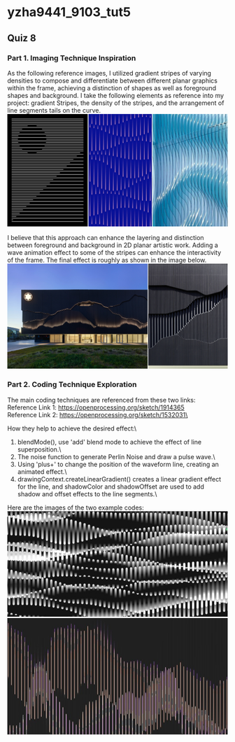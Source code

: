 # yzha9441_9103_tut5

## Quiz 8

### **Part 1. Imaging Technique Inspiration**
As the following reference images, I utilized gradient stripes of varying densities to compose and differentiate between different planar graphics within the frame, achieving a distinction of shapes as well as foreground shapes and background. I take the following elements as reference into my project: gradient Stripes, the density of the stripes, and the arrangement of line segments tails on the curve.\
![Reference images 2 ](/assets/refima1.jpg "refima1")

I believe that this approach can enhance the layering and distinction between foreground and background in 2D planar artistic work. Adding a wave animation effect to some of the stripes can enhance the interactivity of the frame. The final effect is roughly as shown in the image below.\
![Reference images 2 ](/assets/refima2.jpg "refima2")


### **Part 2. Coding Technique Exploration**
The main coding techniques are referenced from these two links: \
Reference Link 1: https://openprocessing.org/sketch/1914365 \
Reference Link 2: https://openprocessing.org/sketch/1532031\

How they help to achieve the desired effect:\
1.	blendMode(), use 'add' blend mode to achieve the effect of line superposition.\
2.	The noise function to generate Perlin Noise and draw a pulse wave.\
3.	Using 'plus+' to change the position of the waveform line, creating an animated effect.\
4.	drawingContext.createLinearGradient() creates a linear gradient effect for the line, and shadowColor and shadowOffset are used to add shadow and offset effects to the line segments.\

Here are the images of the two example codes:\
![Reference images 2 ](/assets/code1.jpg "code1")\
![Reference images 2 ](/assets/code2.jpg "code2")